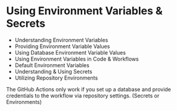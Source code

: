 # Using Environment Variables & Secrets

- Understanding Environment Variables
- Providing Environment Variable Values
- Using Database Environment Variable Values
- Using Environment Variables in Code & Workflows
- Default Environment Variables
- Understanding & Using Secrets
- Utilizing Repository Environments

The GitHub Actions only work if you set up a database and provide credentials to the workflow via repository settings. (Secrets or Environments)


